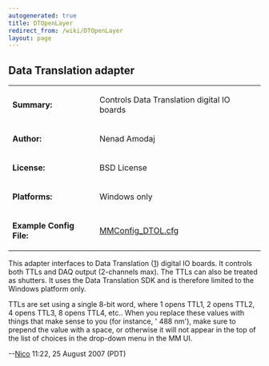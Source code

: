 ```yaml
---
autogenerated: true
title: DTOpenLayer
redirect_from: /wiki/DTOpenLayer
layout: page
---
```


## Data Translation adapter

<table>
<tr>
<td markdown="1">

**Summary:**

</td>
<td markdown="1">

Controls Data Translation digital IO boards

</td>
</tr>
<tr>
<td markdown="1">

**Author:**

</td>
<td markdown="1">

Nenad Amodaj

</td>
</tr>
<tr>
<td markdown="1">

**License:**

</td>
<td markdown="1">

BSD License

</td>
</tr>
<tr>
<td markdown="1">

**Platforms:**

</td>
<td markdown="1">

Windows only

</td>
</tr>
<tr>
<td markdown="1">

**Example Config File:**

</td>
<td markdown="1">

[MMConfig_DTOL.cfg](/media/files/MMConfig_DTOL.cfg)

</td>
</tr>
</table>

This adapter interfaces to Data Translation ([1](http://www.datx.com/))
digital IO boards. It controls both TTLs and DAQ output (2-channels
max). The TTLs can also be treated as shutters. It uses the Data
Translation SDK and is therefore limited to the Windows platform only.

TTLs are set using a single 8-bit word, where 1 opens TTL1, 2 opens
TTL2, 4 opens TTL3, 8 opens TTL4, etc.. When you replace these values
with things that make sense to you (for instance, ' 488 nm'), make sure
to prepend the value with a space, or otherwise it will not appear in
the top of the list of choices in the drop-down menu in the MM UI.

--[Nico](/users/Nico) 11:22, 25 August 2007 (PDT)

